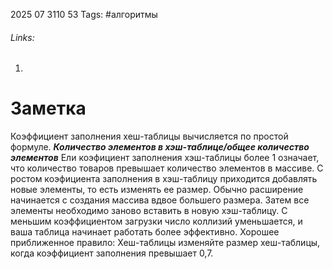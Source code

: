 2025 07 3110 53
Tags: #алгоритмы 
###### Links: 
1) 
# Заметка
Коэффициент заполнения хеш-таблицы вычисляется по простой формуле.
***Количество элементов в хэш-таблице/общее количество элементов***
Ели коэфициент заполнения хэш-таблицы более 1 означает, что количество товаров превышает количество элементов в массиве. 
С ростом коэфициента заполнения в хэш-таблицу приходится добавлять новые элементы, то есть изменять ее размер. Обычно расширение начинается с создания массива вдвое большего размера. Затем все элементы необходимо заново вставить в новую хэш-таблицу.
С меньшим коэффициентом загрузки число коллизий уменьшается, и ваша таблица начинает работать более эффективно. Хорошее приближенное правило:  Хеш-таблицы изменяйте размер хеш-таблицы, когда коэффициент заполнения превышает 0,7.
